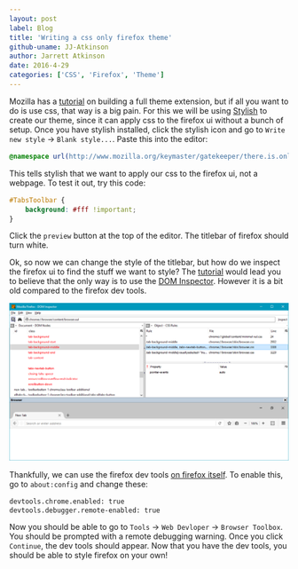 ```yaml
---
layout: post
label: Blog
title: 'Writing a css only firefox theme'
github-uname: JJ-Atkinson
author: Jarrett Atkinson
date: 2016-4-29
categories: ['CSS', 'Firefox', 'Theme']
---
```


Mozilla has a [tutorial][ff-theme-tut] on building a full theme extension, but if all you want to do is use css, that way is a big pain. For this we will be using [Stylish][stylish] to create our theme, since it can apply css to the firefox ui without a bunch of setup. Once you have stylish installed, click the stylish icon and go to `Write new style` -> `Blank style...`. Paste this into the editor:

~~~ css
@namespace url(http://www.mozilla.org/keymaster/gatekeeper/there.is.only.xul);
~~~

This tells stylish that we want to apply our css to the firefox ui, not a webpage. To test it out, try this code:

~~~ css
#TabsToolbar {
    background: #fff !important;
}
~~~

Click the `preview` button at the top of the editor. The titlebar of firefox should turn white.

Ok, so now we can change the style of the titlebar, but how do we inspect the firefox ui to find the stuff we want to style? The [tutorial][ff-theme-tut] would lead you to believe that the only way is to use the [DOM Inspector][dom-i]. However it is a bit old compared to the firefox dev tools.

![DOM Inspector in action][dom-i-pic]

Thankfully, we can use the firefox dev tools [on firefox itself][ff-ui-tools]. To enable this, go to `about:config` and change these:

~~~
devtools.chrome.enabled: true
devtools.debugger.remote-enabled: true
~~~

Now you should be able to go to `Tools` -> `Web Devloper` -> `Browser Toolbox`. You should be prompted with a remote debugging warning. Once you click `Continue`, the dev tools should appear. Now that you have the dev tools, you should be able to style firefox on your own!

 [ff-theme-tut]: https://developer.mozilla.org/en-US/docs/Building_a_Theme
 [stylish]:      https://addons.mozilla.org/en-US/firefox/addon/stylish/
 [dom-i]:        https://developer.mozilla.org/en-US/docs/Tools/Add-ons/DOM_Inspector
 [dom-i-pic]:    /images/writing-a-css-theme-for-firefox/dom-inspector.png
 [ff-ui-tools]:  https://developer.mozilla.org/en-US/docs/Mozilla/Debugging/Debugging_JavaScript#JavaScript_Debugger